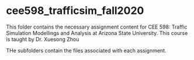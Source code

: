 # cee598_trafficsim_fall2020
This folder contains the necessary assignment content for CEE 598: Traffic Simulation Modellings and Analysis at Arizona State University. 
This course is taught by Dr. Xuesong Zhou 

THe subfolders contain the files associated with each assignment. 
